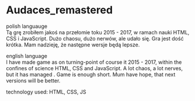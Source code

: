 # Audaces_remastered

polish languauge<br>
Tą grę zrobiłem jakoś na przełomie toku 2015 - 2017, w ramach nauki HTML, CSS i JavaScript. Dużo chaosu, dużo nerwów, ale udało się. Gra jest dość krótka. Mam nadzieję, że następne wersje będą lepsze.

english language<br>
I have made game as on turning-point of course it 2015 - 2017, within the confines of science HTML, CSS and JavaScript. A lot chaos, a lot nerves, but it has managed . Game is enough short. Mum  have hope, that next versions will be better. 


technology used:
HTML, CSS, JS
